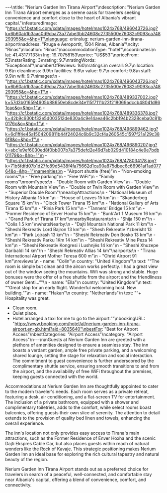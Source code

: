---\ntitle: "Nerium Garden Inn Tirana Airport"\ndescription: "Nerium Garden Inn Tirana Airport emerges as a serene oasis for travelers seeking convenience and comfort close to the heart of Albania's vibrant capital."\nfeaturedImage: "https://cf.bstatic.com/xdata/images/hotel/max1024x768/496043726.jpg?k=6b60ab1b3aac0d9cba73a77abe3bb24608c2735500e76082c9093ca748293955&o=&hp=1"\nlanguage: en\nslug: nerium-garden-inn-tirana-airport\naddress: "Rruga e Aeroportit, 1504 Rinas, Albania"\ncity: "Rinas"\nlocation: "Rinas"\naccommodationType: "hotel"\ncoordinates:\n  lat: 41.43177133\n  lng: 19.70758153\nprice: "US$53"\npriceFrom: 53\nstarRating: 3\nrating: 9.7\nratingWords: "Exceptional"\nnumberOfReviews: 160\nratings:\n  overall: 9.7\n  location: 9.6\n  cleanliness: 9.9\n  facilities: 9.6\n  value: 9.7\n  comfort: 9.8\n  staff: 9.9\n  wifi: 9.7\nimages:\n  - "https://cf.bstatic.com/xdata/images/hotel/max1024x768/496043726.jpg?k=6b60ab1b3aac0d9cba73a77abe3bb24608c2735500e76082c9093ca748293955&o=&hp=1"\n  - "https://cf.bstatic.com/xdata/images/hotel/max1024x768/489337002.jpg?k=57d3b016594605b88650eb8cde34e115f7111b23f218069adccb48041d861cac&o=&hp=1"\n  - "https://cf.bstatic.com/xdata/images/hotel/max1024x768/489336378.jpg?k=42b9c930bf32e5d003512de830a4c9e14aea46c2bb194b2328ceba0c81b0176c&o=&hp=1"\n  - "https://cf.bstatic.com/xdata/images/hotel/max1024x768/496899462.jpg?k=6d1ff4e45a1504209811b44f24024c6b9c32cf4a260545c1597f21a129c386f8&o=&hp=1"\n  - "https://cf.bstatic.com/xdata/images/hotel/max1024x768/496890207.jpg?k=abc1e9ef6030ed8f0bb007b7a375defd2e49d7ab029d410184c4e9e7bdb01179&o=&hp=1"\n  - "https://cf.bstatic.com/xdata/images/hotel/max1024x768/478034178.jpg?k=71b5fdfd07b1d27fc89d5438f4fa75662d1ca90a875dbec6c66961af1ad07764&o=&hp=1"\namenities:\n  - "Airport shuttle (free)"\n  - "Non-smoking rooms"\n  - "Free parking"\n  - "Free WiFi"\n  - "Family rooms"\nroomTypes:\n  - "Double Room with Garden View"\n  - "Double Room with Mountain View"\n  - "Double or Twin Room with Garden View"\n  - "Superior Double Room"\nnearbyAttractions:\n  - "National Museum of History Albania 15 km"\n  - "House of Leaves 15 km"\n  - "Skanderbeg Square 15 km"\n  - "Clock Tower Tirana 15 km"\n  - "National Gallery of Arts Tirana 15 km"\n  - "Rinia Park 15 km"\n  - "Tanners' Bridge 15 km"\n  - "Former Residence of Enver Hoxha 15 km"\n  - "Bunk'Art 1 Museum 16 km"\n  - "Grand Park of Tirana 17 km"\nnearbyRestaurants:\n  - "Shija 150 m"\n  - "Colis 1.5 km"\nwhatsNearby:\n  - "Dajti Mountain National Park 11 km"\n  - "Sheshi Rekreativ Lord Bajron 13 km"\n  - "Shesh Rekreativ Yzberisht 13 km"\n  - "Park Lojrash 13 km"\n  - "Sheshi Rekreativ Don Bosko 13 km"\n  - "Sheshi Rekreativ Parku 1Km 14 km"\n  - "Sheshi Rekreativ Mine Peza 14 km"\n  - "Sheshi Rekreativ Kongresi i Lushnjës 14 km"\n  - "Sheshi Xhuzepe Garibaldi 14 km"\n  - "Sheshi Rekreativ Allias 14 km"\nairports:\n  - "Tirana International Airport Mother Teresa 600 m"\n  - "Ohrid Airport 91 km"\nreviews:\n  - name: "Colin"\n    country: "United Kingdom"\n    text: "“The room is simple but clean and the aircon works perfectly. I had a great view out of the window seeing the mountains. Wifi was strong and stable. Huge bonuses were the offer of a free shuttle from the airport and the friendliness of owner Genti...”"\n  - name: "Ella"\n    country: "United Kingdom"\n    text: "“Great stop for an early flight.
Wonderful welcoming host.
New building.”"\n  - name: "Hakan"\n    country: "Netherlands"\n    text: "“+ Hospitality was great.
+ Clean room.
+ Quiet place.
+ Hotel arranged a taxi for me to go to the airport.”"\nbookingURL: "https://www.booking.com/hotel/al/nerium-garden-inn-tirana-airport.en-gb.html?aid=8035640"\nbestFor: "Best for Airport Access"\nbestCategories: "Airport Access"\ncategory: "Airport Access"\n---\n\nGuests at Nerium Garden Inn are greeted with a plethora of amenities designed to ensure a seamless stay. The inn boasts a verdant garden, ample free private parking, and a welcoming shared lounge, setting the stage for relaxation and social interaction. The commitment to guest convenience is further underscored by the complimentary shuttle service, ensuring smooth transitions to and from the airport, and the availability of free WiFi throughout the premises, keeping guests connected with the world.

Accommodations at Nerium Garden Inn are thoughtfully appointed to cater to the modern traveler's needs. Each room serves as a private retreat, featuring a desk, air conditioning, and a flat-screen TV for entertainment. The inclusion of a private bathroom, equipped with a shower and complimentary toiletries, adds to the comfort, while select rooms boast balconies, offering guests their own slice of serenity. The attention to detail extends to the provision of quality bed linen and towels, enhancing the overall experience.

The inn's location not only provides easy access to Tirana's main attractions, such as the Former Residence of Enver Hoxha and the scenic Dajti Ekspres Cable Car, but also places guests within reach of natural wonders like the Rock of Kavaje. This strategic positioning makes Nerium Garden Inn an ideal base for exploring the rich cultural tapestry and natural beauty of the region.

Nerium Garden Inn Tirana Airport stands out as a preferred choice for travelers in search of a peaceful, well-connected, and comfortable stay near Albania's capital, offering a blend of convenience, comfort, and connectivity.